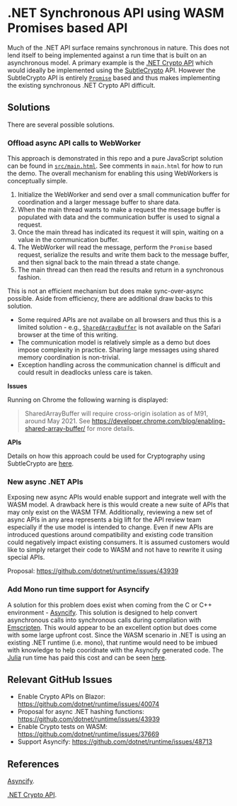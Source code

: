 # .NET Synchronous API using WASM Promises based API

Much of the .NET API surface remains synchronous in nature. This does not lend itself to being implemented against a run time that is built on an asynchronous model. A primary example is the [.NET Crypto API][net_crypto_api_link] which would ideally be implemented using the [SubtleCrypto](https://developer.mozilla.org/docs/Web/API/SubtleCrypto) API. However the SubtleCrypto API is entirely [`Promise`](https://developer.mozilla.org/docs/Web/JavaScript/Reference/Global_Objects/Promise) based and thus makes implementing the existing synchronous .NET Crypto API difficult.

## Solutions

There are several possible solutions.

### Offload async API calls to WebWorker

This approach is demonstrated in this repo and a pure JavaScript solution can be found in [`src/main.html`](./src/main.html). See comments in `main.html` for how to run the demo. The overall mechanism for enabling this using WebWorkers is conceptually simple.

1) Initialize the WebWorker and send over a small communication buffer for coordination and a larger message buffer to share data.
2) When the main thread wants to make a request the message buffer is populated with data and the communication buffer is used to signal a request.
3) Once the main thread has indicated its request it will spin, waiting on a value in the communication buffer.
4) The WebWorker will read the message, perform the `Promise` based request, serialize the results and write them back to the message buffer, and then signal back to the main thread a state change.
5) The main thread can then read the results and return in a synchronous fashion.

This is not an efficient mechanism but does make sync-over-async possible. Aside from efficiency, there are additional draw backs to this solution.

- Some required APIs are not availabe on all browsers and thus this is a limited solution - e.g., [`SharedArrayBuffer`](https://developer.mozilla.org/docs/Web/JavaScript/Reference/Global_Objects/SharedArrayBuffer) is not available on the Safari browser at the time of this writing.
- The communication model is relatively simple as a demo but does impose complexity in practice. Sharing large messages using shared memory coordination is non-trivial.
- Exception handling across the communication channel is difficult and could result in deadlocks unless care is taken.

**Issues**

Running on Chrome the following warning is displayed:

> SharedArrayBuffer will require cross-origin isolation as of M91, around May 2021. See https://developer.chrome.com/blog/enabling-shared-array-buffer/ for more details.

**APIs**

Details on how this approach could be used for Cryptography using SubtleCrypto are [here](./subtlecrypto_impl.md).

### New async .NET APIs

Exposing new async APIs would enable support and integrate well with the WASM model. A drawback here is this would create a new suite of APIs that may only exist on the WASM TFM. Additionally, reviewing a new set of async APIs in any area represents a big lift for the API review team especially if the use model is intended to change. Even if new APIs are introduced questions around compatibility and existing code transition could negatively impact existing consumers. It is assumed customers would like to simply retarget their code to WASM and not have to rewrite it using special APIs.

Proposal: https://github.com/dotnet/runtime/issues/43939

### Add Mono run time support for Asyncify

A solution for this problem does exist when coming from the C or C++ environment - [Asyncify][asyncify_link]. This solution is designed to help convert asynchronous calls into synchronous calls during compilation with [Emscripten](https://kripken.github.io/blog/wasm/2019/07/16/asyncify.html). This would appear to be an excellent option but does come with some large upfront cost. Since the WASM scenario in .NET is using an existing .NET runtime (i.e. mono), that runtime would need to be imbued with knowledge to help cooridnate with the Asyncify generated code. The [Julia](https://github.com/JuliaLang) run time has paid this cost and can be seen [here](https://github.com/JuliaLang/julia/pull/32532).

## Relevant GitHub Issues

- Enable Crypto APIs on Blazor: https://github.com/dotnet/runtime/issues/40074
- Proposal for async .NET hashing functions: https://github.com/dotnet/runtime/issues/43939
- Enable Crypto tests on WASM: https://github.com/dotnet/runtime/issues/37669
- Support Asyncify: https://github.com/dotnet/runtime/issues/48713

## References

[Asyncify][asyncify_link].

[.NET Crypto API][net_crypto_api_link].

<!-- Links -->
[net_crypto_api_link]: https://docs.microsoft.com/dotnet/standard/security/cryptography-model
[asyncify_link]: https://emscripten.org/docs/porting/asyncify.html